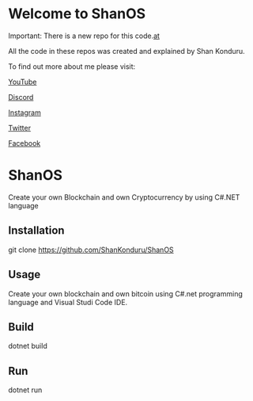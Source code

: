 # Welcome to ShanOS

Important: There is a new repo for this code.[at](https://github.com/ShanKonduru/ShanOS)

All the code in these repos was created and explained by Shan Konduru.

To find out more about me please visit:

[YouTube](https://www.youtube.com/channel/UCZcBzXatMG9sLhg-dYHGSxQ)

[Discord](https://discord.gg/tm6ET8Fy)

[Instagram](https://www.instagram.com/shankonduru/)

[Twitter](https://twitter.com/ShanKonduru)

[Facebook](https://www.facebook.com/shan.konduru/)

# ShanOS

Create your own Blockchain and own Cryptocurrency by using C#.NET language

## Installation
git clone https://github.com/ShanKonduru/ShanOS

## Usage

Create your own blockchain and own bitcoin using C#.net programming language and Visual Studi Code IDE.

## Build
dotnet build 

## Run
dotnet run
